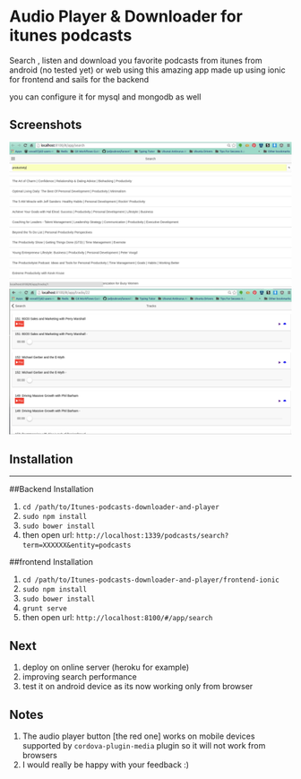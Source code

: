 # Audio Player & Downloader for itunes podcasts

Search , listen and download you favorite podcasts from itunes from android (no tested yet) or web using this amazing app made up using ionic for frontend and sails for the backend

you can configure it for mysql  and  mongodb as well

## Screenshots
![Alt text](podcasts-search-results.png?raw=true "Podcasts Search tab")
![Alt text](tracks-player.png?raw=true "Tracks Download/play tab")

## Installation
---------------

 ##Backend Installation
  1. `cd /path/to/Itunes-podcasts-downloader-and-player`
  2. `sudo npm install`
  3. `sudo bower install`
  4.  then open url: `http://localhost:1339/podcasts/search?term=XXXXXX&entity=podcasts`

 ##frontend Installation
  1. `cd /path/to/Itunes-podcasts-downloader-and-player/frontend-ionic`
  2. `sudo npm install`
  3. `sudo bower install`
  4. `grunt serve`
  5. then open url: `http://localhost:8100/#/app/search`

## Next
  1. deploy on online server (heroku for example)
  2. improving search performance  
  3. test it on android device as its now working only from browser

## Notes
  1. The audio player button [the red one] works on mobile devices supported by `cordova-plugin-media` plugin so it will not work from browsers
  2. I would really be happy with your feedback :)
